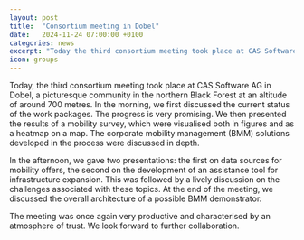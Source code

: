 ```yaml
---
layout: post
title:  "Consortium meeting in Dobel"
date:   2024-11-24 07:00:00 +0100
categories: news
excerpt: "Today the third consortium meeting took place at CAS Software AG in Dobel."
icon: groups
---
```


Today, the third consortium meeting took place at CAS Software AG in Dobel, a picturesque community in the northern Black Forest at an altitude of around 700 metres. In the morning, we first discussed the current status of the work packages. The progress is very promising. We then presented the results of a mobility survey, which were visualised both in figures and as a heatmap on a map. The corporate mobility management (BMM) solutions developed in the process were discussed in depth.


In the afternoon, we gave two presentations: the first on data sources for mobility offers, the second on the development of an assistance tool for infrastructure expansion. This was followed by a lively discussion on the challenges associated with these topics. At the end of the meeting, we discussed the overall architecture of a possible BMM demonstrator.


The meeting was once again very productive and characterised by an atmosphere of trust. We look forward to further collaboration.
